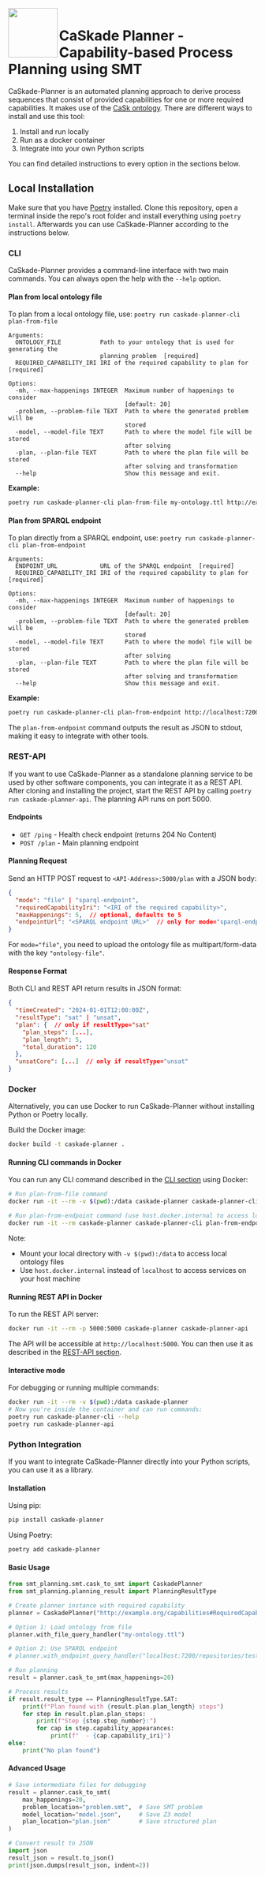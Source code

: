 <img align="left" height="100px" src="https://avatars.githubusercontent.com/u/149593817?s=200&v=4">
<h1>CaSkade Planner - Capability-based Process Planning using SMT</h1>

CaSkade-Planner is an automated planning approach to derive process sequences that consist of provided capabilities for one or more required capabilities. It makes use of the [CaSk ontology](https://github.com/CaSkade-Automation/CaSk). There are different ways to install and use this tool:

1. Install and run locally
2. Run as a docker container
3. Integrate into your own Python scripts

You can find detailed instructions to every option in the sections below.

## Local Installation
Make sure that you have [Poetry](https://python-poetry.org/) installed. Clone this repository, open a terminal inside the repo's root folder and install everything using `poetry install`. Afterwards you can use CaSkade-Planner according to the instructions below.

### CLI
CaSkade-Planner provides a command-line interface with two main commands. You can always open the help with the `--help` option.

#### Plan from local ontology file
To plan from a local ontology file, use: `poetry run caskade-planner-cli plan-from-file`

```
Arguments:
  ONTOLOGY_FILE           Path to your ontology that is used for generating the
                          planning problem  [required]
  REQUIRED_CAPABILITY_IRI IRI of the required capability to plan for  [required]

Options:
  -mh, --max-happenings INTEGER  Maximum number of happenings to consider
                                 [default: 20]
  -problem, --problem-file TEXT  Path to where the generated problem will be
                                 stored
  -model, --model-file TEXT      Path to where the model file will be stored
                                 after solving
  -plan, --plan-file TEXT        Path to where the plan file will be stored
                                 after solving and transformation
  --help                         Show this message and exit.
```

**Example:**
```bash
poetry run caskade-planner-cli plan-from-file my-ontology.ttl http://example.org/capabilities#RequiredCapability1
```

#### Plan from SPARQL endpoint
To plan directly from a SPARQL endpoint, use: `poetry run caskade-planner-cli plan-from-endpoint`

```
Arguments:
  ENDPOINT_URL            URL of the SPARQL endpoint  [required]
  REQUIRED_CAPABILITY_IRI IRI of the required capability to plan for  [required]

Options:
  -mh, --max-happenings INTEGER  Maximum number of happenings to consider
                                 [default: 20]
  -problem, --problem-file TEXT  Path to where the generated problem will be
                                 stored
  -model, --model-file TEXT      Path to where the model file will be stored
                                 after solving
  -plan, --plan-file TEXT        Path to where the plan file will be stored
                                 after solving and transformation
  --help                         Show this message and exit.
```

**Example:**
```bash
poetry run caskade-planner-cli plan-from-endpoint http://localhost:7200/repositories/test-repo http://example.org/capabilities#RequiredCapability1
```

The `plan-from-endpoint` command outputs the result as JSON to stdout, making it easy to integrate with other tools.

### REST-API
If you want to use CaSkade-Planner as a standalone planning service to be used by other software components, you can integrate it as a REST API.
After cloning and installing the project, start the REST API by calling `poetry run caskade-planner-api`. The planning API runs on port 5000.

#### Endpoints

- `GET /ping` - Health check endpoint (returns 204 No Content)
- `POST /plan` - Main planning endpoint

#### Planning Request
Send an HTTP POST request to `<API-Address>:5000/plan` with a JSON body:

```json
{
  "mode": "file" | "sparql-endpoint",
  "requiredCapabilityIri": "<IRI of the required capability>",
  "maxHappenings": 5,  // optional, defaults to 5
  "endpointUrl": "<SPARQL endpoint URL>"  // only for mode="sparql-endpoint"
}
```

For `mode="file"`, you need to upload the ontology file as multipart/form-data with the key `"ontology-file"`.

#### Response Format
Both CLI and REST API return results in JSON format:

```json
{
  "timeCreated": "2024-01-01T12:00:00Z",
  "resultType": "sat" | "unsat",
  "plan": {  // only if resultType="sat"
    "plan_steps": [...],
    "plan_length": 5,
    "total_duration": 120
  },
  "unsatCore": [...]  // only if resultType="unsat"
}
```


### Docker
Alternatively, you can use Docker to run CaSkade-Planner without installing Python or Poetry locally.

Build the Docker image:
```bash
docker build -t caskade-planner .
```

#### Running CLI commands in Docker
You can run any CLI command described in the [CLI section](#cli) using Docker:

```bash
# Run plan-from-file command
docker run -it --rm -v $(pwd):/data caskade-planner caskade-planner-cli plan-from-file /data/my-ontology.ttl http://example.org/capabilities#RequiredCapability1

# Run plan-from-endpoint command (use host.docker.internal to access localhost from container)
docker run -it --rm caskade-planner caskade-planner-cli plan-from-endpoint http://host.docker.internal:7200/repositories/test-repo http://example.org/capabilities#RequiredCapability1
```

Note: 
- Mount your local directory with `-v $(pwd):/data` to access local ontology files
- Use `host.docker.internal` instead of `localhost` to access services on your host machine

#### Running REST API in Docker
To run the REST API server:

```bash
docker run -it --rm -p 5000:5000 caskade-planner caskade-planner-api
```

The API will be accessible at `http://localhost:5000`. You can then use it as described in the [REST-API section](#rest-api).

#### Interactive mode
For debugging or running multiple commands:

```bash
docker run -it --rm -v $(pwd):/data caskade-planner
# Now you're inside the container and can run commands:
poetry run caskade-planner-cli --help
poetry run caskade-planner-api
```

### Python Integration

If you want to integrate CaSkade-Planner directly into your Python scripts, you can use it as a library.

#### Installation

Using pip:
```bash
pip install caskade-planner
```

Using Poetry:
```bash
poetry add caskade-planner
```

#### Basic Usage

```python
from smt_planning.smt.cask_to_smt import CaskadePlanner
from smt_planning.planning_result import PlanningResultType

# Create planner instance with required capability
planner = CaskadePlanner("http://example.org/capabilities#RequiredCapability1")

# Option 1: Load ontology from file
planner.with_file_query_handler("my-ontology.ttl")

# Option 2: Use SPARQL endpoint
# planner.with_endpoint_query_handler("localhost:7200/repositories/test-repo")

# Run planning
result = planner.cask_to_smt(max_happenings=20)

# Process results
if result.result_type == PlanningResultType.SAT:
    print(f"Plan found with {result.plan.plan_length} steps")
    for step in result.plan.plan_steps:
        print(f"Step {step.step_number}:")
        for cap in step.capability_appearances:
            print(f"  - {cap.capability_iri}")
else:
    print("No plan found")
```

#### Advanced Usage

```python
# Save intermediate files for debugging
result = planner.cask_to_smt(
    max_happenings=20,
    problem_location="problem.smt",  # Save SMT problem
    model_location="model.json",     # Save Z3 model
    plan_location="plan.json"        # Save structured plan
)

# Convert result to JSON
import json
result_json = result.to_json()
print(json.dumps(result_json, indent=2))
```
